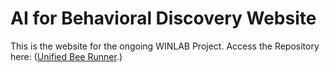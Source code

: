 # AI for Behavioral Discovery Website

This is the website for the ongoing WINLAB Project. Access the Repository here:
([Unified Bee Runner](https://github.com/Elias2660/Unified-bee-Runner).)

